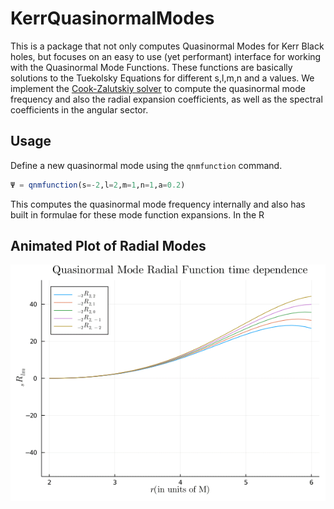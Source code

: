 # KerrQuasinormalModes

This is a package that not only computes Quasinormal Modes for Kerr Black holes, but focuses on an easy to use (yet performant) interface for working with the Quasinormal Mode Functions. These functions are basically solutions to the Tuekolsky Equations for different s,l,m,n and a values. We implement the [Cook-Zalutskiy solver](https://arxiv.org/abs/1410.7698) to compute the quasinormal mode frequency and also the radial expansion coefficients, as well as the spectral coefficients in the angular sector. 

## Usage
Define a new quasinormal mode using the `qnmfunction` command. 
```julia
Ψ = qnmfunction(s=-2,l=2,m=1,n=1,a=0.2)
```
This computes the quasinormal mode frequency internally and also has built in formulae for these mode function expansions.
In the R


## Animated Plot of Radial Modes
![RadialModePlot](docs/QnmAnimated.gif)
